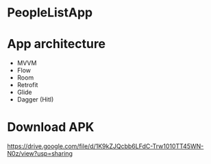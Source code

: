 # PeopleListApp


# App architecture

- MVVM
- Flow
- Room
- Retrofit
- Glide
- Dagger (Hitl)

# Download APK
https://drive.google.com/file/d/1K9kZJQcbb6LFdC-Trw1010TT45WN-N0z/view?usp=sharing
